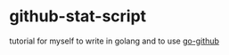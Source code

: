 # github-stat-script

tutorial for myself to write in golang and to use [go-github](https://github.com/google/go-github)
